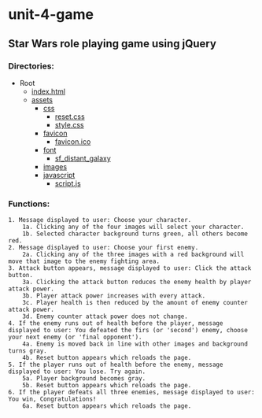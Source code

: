 # unit-4-game
## Star Wars role playing game using jQuery

### Directories:
* Root
    * [index.html](./index.html)
    * [assets](./assets)
        * [css](./assets/css)
            * [reset.css](./assets/css/reset.css)
            * [style.css](./assets/css/reset.css)
        * [favicon](.assets/favicon)
            * [favicon.ico](./assets/favicon/favicon.ico)
        * [font](./assets/font)
            * [sf_distant_galaxy](./assets/font/sf_distant_galaxy)
        * [images](./assets/images)
        * [javascript](./assets/javascript)
            * [script.js](./assets/javascript/script.js)

### Functions: 
    1. Message displayed to user: Choose your character.
        1a. Clicking any of the four images will select your character.
        1b. Selected character background turns green, all others become red.
    2. Message displayed to user: Choose your first enemy.
        2a. Clicking any of the three images with a red background will move that image to the enemy fighting area.
    3. Attack button appears, message displayed to user: Click the attack button.
        3a. Clicking the attack button reduces the enemy health by player attack power.
        3b. Player attack power increases with every attack.
        3c. Player health is then reduced by the amount of enemy counter attack power.
        3d. Enemy counter attack power does not change.
    4. If the enemy runs out of health before the player, message displayed to user: You defeated the firs (or 'second') enemy, choose your next enemy (or 'final opponent').
        4a. Enemy is moved back in line with other images and background turns gray.
        4b. Reset button appears which reloads the page.
    5. If the player runs out of health before the enemy, message displayed to user: You lose. Try again.
        5a. Player background becomes gray.
        5b. Reset button appears which reloads the page.
    6. If the player defeats all three enemies, message displayed to user: You win, Congratulations!
        6a. Reset button appears which reloads the page. 



